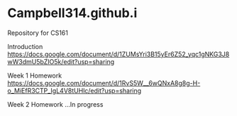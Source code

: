 # Campbell314.github.i
Repository for CS161

Introduction
https://docs.google.com/document/d/1ZUMsYri3B15yEr6Z52_yqc1gNKG3J8wW3dmU5bZIO5k/edit?usp=sharing

Week 1 Homework
https://docs.google.com/document/d/1RvS5W__6wQNxA8g8g-H-o_MiEfR3CTP_IgL4V8tUHlc/edit?usp=sharing

Week 2 Homework
...In progress
